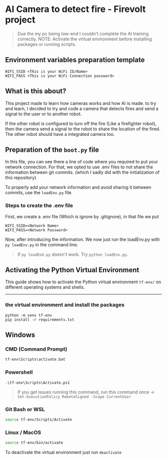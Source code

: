# AI Camera to detect fire - Firevolt project

> Due the my pc being low-end I couldn't complete the AI training correctly.
> NOTE: Activate the virtual environment before installing packages or running scripts.

## Environment variables preparation template

```env
WIFI_SSID <This is your WiFi ID/Name>
WIFI_PASS <This is your WiFi Connection password>
```

## What is this about?

This project made to learn how cameras works and how AI is made. to try and learn, I decided to try and code a camera that detects fires and send a signal to the user or to another robot.

If the other robot is configured to turn off the fire (Like a firefighter robot), then the camera send a signal to the robot to share the location of the fired. The other robot should have a integrated camera too.

## Preparation of the `boot.py` file

In this file, you can see there a line of code where you required to put your network connection. For that, we opted to use .env files to not share the information between git commits. (which I sadly did with the initialization of this repository)

To properly add your network information and avoid sharing it between commits, use the `loadEnv.py` file.

### Steps to create the .env file

First, we create a .env file (Which is ignore by .gitignore), in that file we put

```env
WIFI_SSID=<Network Name>
WIFI_PASS=<Network Password>
```

Now, after introducing the information. We now just run the loadEnv.py with `py loadEnv.py` in the command line.
> If `py loadEnd.py` doesn't work. Try `python loadEnv.py`.

## Activating the Python Virtual Environment

This guide shows how to activate the Python virtual environment `tf-env/` on different operating systems and shells.

---

### the virtual environment and install the packages

```shell
python -m venv tf-env
pip install -r requirements.txt
```

## Windows

### CMD (Command Prompt)

```cmd
tf-env\Scripts\activate.bat
```

### Powershell

```shell
.\tf-env\Scripts\Activate.ps1
```

> If you get issues running this command, run this command once -> `Set-ExecutionPolicy RemoteSigned -Scope CurrentUser`

### Git Bash or WSL

```bash
source tf-env/Scripts/Activate
```

### Linux / MacOS

```bash
source tf-env/bin/activate
```

To deactivate the virtual environment just run `deactivate`
